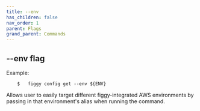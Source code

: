 ```yaml
---
title: --env
has_children: false
nav_order: 1
parent: Flags
grand_parent: Commands
---
```


## --env flag

Example: 

```console
    $   figgy config get --env ${ENV}
```

Allows user to easily target different figgy-integrated AWS environments by passing in that environment's alias when
running the command. 